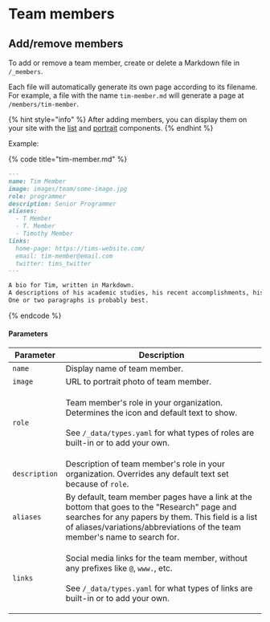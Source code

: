 # Team members

## Add/remove members

To add or remove a team member, create or delete a Markdown file in `/_members`.&#x20;

Each file will automatically generate its own page according to its filename. For example, a file with the name `tim-member.md` will generate a page at `/members/tim-member`.

{% hint style="info" %}
After adding members, you can display them on your site with the [list](../components/list.md) and [portrait](../components/portrait.md) components.
{% endhint %}

Example:

{% code title="tim-member.md" %}
```markdown
---
name: Tim Member
image: images/team/some-image.jpg
role: programmer
description: Senior Programmer
aliases:
  - T Member
  - T. Member
  - Timothy Member
links:
  home-page: https://tims-website.com/
  email: tim-member@email.com
  twitter: tims_twitter
---

A bio for Tim, written in Markdown.
A descriptions of his academic studies, his recent accomplishments, his goals for the future, his likes/dislikes, etc.
One or two paragraphs is probably best.
```
{% endcode %}

#### Parameters

| Parameter     | Description                                                                                                                                                                                                                     |
| ------------- | ------------------------------------------------------------------------------------------------------------------------------------------------------------------------------------------------------------------------------- |
| `name`        | Display name of team member.                                                                                                                                                                                                    |
| `image`       | URL to portrait photo of team member.                                                                                                                                                                                           |
| `role`        | <p>Team member's role in your organization. Determines the icon and default text to show.<br><br>See <code>/_data/types.yaml</code> for what types of roles are built-in or to add your own.</p>                                |
| `description` | Description of team member's role in your organization. Overrides any default text set because of  `role`.                                                                                                                      |
| `aliases`     | By default, team member pages have a link at the bottom that goes to the "Research" page and searches for any papers by them. This field is a list of aliases/variations/abbreviations of the team member's name to search for. |
| `links`       | <p>Social media links for the team member, without any prefixes like <code>@</code>, <code>www.</code>, etc.<br><br>See <code>/_data/types.yaml</code> for what types of links are built-in or to add your own.</p>             |

